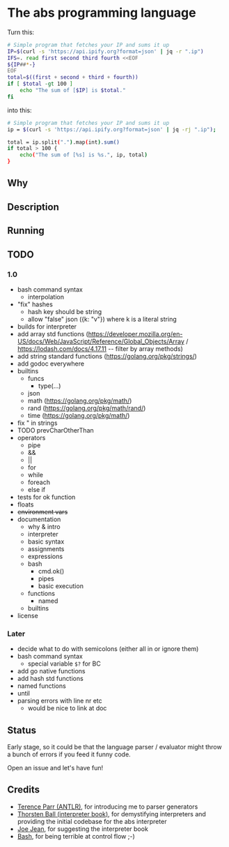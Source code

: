# The abs programming language

Turn this:

``` bash
# Simple program that fetches your IP and sums it up
IP=$(curl -s 'https://api.ipify.org?format=json' | jq -r ".ip")
IFS=. read first second third fourth <<EOF
${IP##*-}
EOF
total=$((first + second + third + fourth))
if [ $total -gt 100 ]
    echo "The sum of [$IP] is $total."
fi
```

into this:

``` bash
# Simple program that fetches your IP and sums it up
ip = $(curl -s 'https://api.ipify.org?format=json' | jq -rj ".ip");

total = ip.split(".").map(int).sum()
if total > 100 {
    echo("The sum of [%s] is %s.", ip, total)
}
```

## Why

## Description

## Running

## TODO

### 1.0

* bash command syntax
  * interpolation
* "fix" hashes
  * hash key should be string
  * allow "false" json ({k: "v"}) where k is a literal string
* builds for interpreter
* add array std functions (https://developer.mozilla.org/en-US/docs/Web/JavaScript/Reference/Global_Objects/Array / https://lodash.com/docs/4.17.11 -- filter by array methods)
* add string standard functions (https://golang.org/pkg/strings/)
* add godoc everywhere
* builtins
  * funcs
    * type(...)
  * json
  * math (https://golang.org/pkg/math/)
  * rand (https://golang.org/pkg/math/rand/)
  * time (https://golang.org/pkg/math/)
* fix \" in strings
* TODO prevCharOtherThan
* operators
    * pipe
    * &&
    * ||
    * for
    * while
    * foreach
    * else if
* tests for ok function
* floats
* ~~environment vars~~
* documentation
  * why & intro
  * interpreter
  * basic syntax
  * assignments
  * expressions
  * bash
    * cmd.ok()
    * pipes
    * basic execution
  * functions
    * named
  * builtins
* license

### Later

* decide what to do with semicolons (either all in or ignore them)
* bash command syntax
  * special variable `$?` for BC
* add go native functions
* add hash std functions
* named functions
* until
* parsing errors with line nr etc
  * would be nice to link at doc

## Status

Early stage, so it could be that the language parser / evaluator might throw a bunch
of errors if you feed it funny code.

Open an issue and let's have fun!

## Credits

* [Terence Parr (ANTLR)](https://www.antlr.org/), for introducing me to parser generators
* [Thorsten Ball (interpreter book)](https://interpreterbook.com/), for demystifying interpreters and providing the initial codebase for the abs interpreter
* [Joe Jean](https://www.joejean.net/), for suggesting the interpreter book
* [Bash](https://en.wikipedia.org/wiki/Bash_(Unix_shell)), for being terrible at control flow ;-)